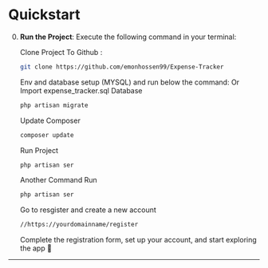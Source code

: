 # Quickstart

0. **Run the Project**: Execute the following command in your terminal:

    Clone Project To Github :
    ```bash
    git clone https://github.com/emonhossen99/Expense-Tracker
    ```

    Env and database setup (MYSQL) and run below the command: Or Import expense_tracker.sql Database

    ```bash
    php artisan migrate
    ```
   
    Update Composer
    ```bash
    composer update
    ```
    Run Project
    ```bash
    php artisan ser
    ```
    Another Command Run
    ```bash
    php artisan ser
    ```
    Go to resgister and create a new account 
    ```bash
    //https://yourdomainname/register
    ```
    Complete the registration form, set up your account, and start exploring the app 🚀
---
